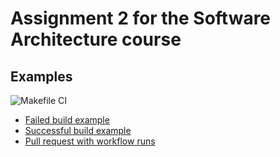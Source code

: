 # Assignment 2 for the Software Architecture course
## Examples
![Makefile CI](https://github.com/whole-lotta-go/lab_2/actions/workflows/build.yml/badge.svg)  
- [Failed build example](https://github.com/whole-lotta-go/lab_2/actions/runs/13997324518)
- [Successful build example](https://github.com/whole-lotta-go/lab_2/actions/runs/13997520388)
- [Pull request with workflow runs](https://github.com/whole-lotta-go/lab_2/pull/1)
